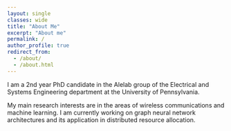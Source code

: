 ```yaml
---
layout: single
classes: wide
title: "About Me"
excerpt: "About me"
permalink: /
author_profile: true
redirect_from: 
  - /about/
  - /about.html
---
```

I am a 2nd year PhD candidate in the Alelab group of the Electrical and Systems Engineering department at the University of Pennsylvania.

My main research interests are in the areas of wireless communications and machine learning. I am currently working on graph neural network architectures and its application in distributed resource allocation.
